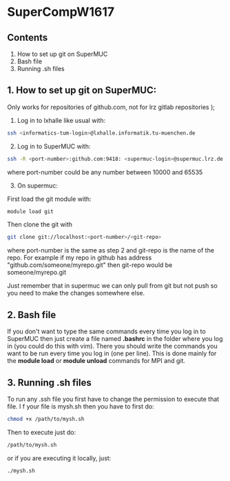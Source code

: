 # SuperCompW1617
## Contents
  1.  How to set up git on SuperMUC
  2.  Bash file
  3.  Running .sh files

## 1. How to set up git on SuperMUC:

Only works for repositories of github.com, not for lrz gitlab repositories );

1. Log in to lxhalle like usual with:

  ```sh
  ssh <informatics-tum-login>@lxhalle.informatik.tu-muenchen.de
  ```

2.  Log in to SuperMUC with:
  ```sh
  ssh -R <port-number>:github.com:9418: <supermuc-login>@supermuc.lrz.de
  ```

  where port-number could be any number  between 10000 and 65535


3.  On supermuc:

  First load the git module with:
  ```sh
  module load git
  ```
  Then clone the git with
  ```sh
  git clone git://localhost:<port-number>/<git-repo>
  ```
  where port-number is the same as step 2 and git-repo is the name of the repo.
  For example if my repo in github has address "github.com/someone/myrepo.git" then git-repo would be someone/myrepo.git

  Just remember that in supermuc we can only pull from git but not push so you need to make the changes somewhere else.

## 2. Bash file

If you don't want to type the same commands every time you log in to SuperMUC then just create a file named **.bashrc** in the folder where you log in (you could do this with vim). There you should write the commands you want to be run every time you log in (one per line). This is done mainly for the **module load** or **module unload** commands for MPI and git.

## 3. Running .sh files

To run any .ssh file you first have to change the permission to execute that file. I f your file is mysh.sh then you have to first do:
```sh
chmod +x /path/to/mysh.sh
```
Then to execute just do:
```sh
/path/to/mysh.sh
```
or if you are executing it locally, just:
```sh
./mysh.sh
```
